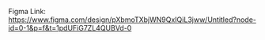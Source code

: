 Figma Link: https://www.figma.com/design/pXbmoTXbjWN9QxIQiL3jww/Untitled?node-id=0-1&p=f&t=1pdUFiG7ZL4QUBVd-0
